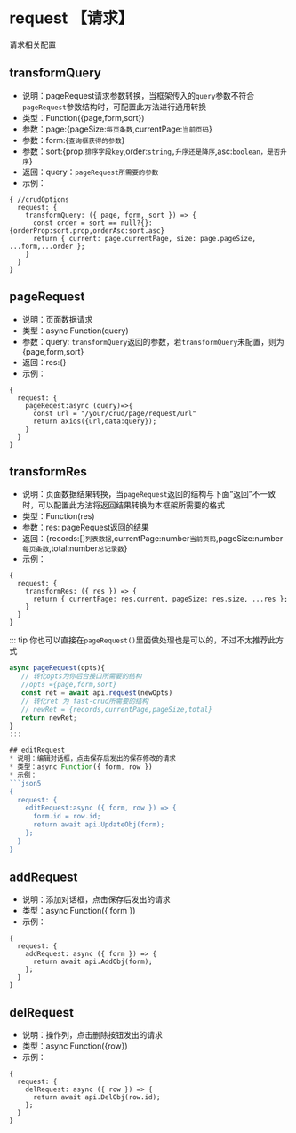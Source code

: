
# request 【请求】
请求相关配置


## transformQuery
* 说明：pageRequest请求参数转换，当框架传入的`query`参数不符合`pageRequest`参数结构时，可配置此方法进行通用转换
* 类型：Function({page,form,sort})
* 参数：page:{pageSize:`每页条数`,currentPage:`当前页码`}
* 参数：form:{`查询框获得的参数`}
* 参数：sort:{prop:`排序字段key`,order:`string,升序还是降序`,asc:`boolean，是否升序`}
* 返回：query：`pageRequest所需要的参数`
* 示例：
```json5
{ //crudOptions
  request: {
    transformQuery: ({ page, form, sort }) => {
      const order = sort == null?{}:{orderProp:sort.prop,orderAsc:sort.asc}
      return { current: page.currentPage, size: page.pageSize, ...form,...order };
    }
  }
}
```

## pageRequest 
* 说明：页面数据请求
* 类型：async Function(query)
* 参数：query: `transformQuery`返回的参数，若`transformQuery`未配置，则为{page,form,sort}
* 返回：res:{}
* 示例：
```json5
{
  request: {
    pageReqest:async (query)=>{
      const url = "/your/crud/page/request/url"
      return axios({url,data:query});
    }
  }
}

```


## transformRes 
* 说明：页面数据结果转换，当`pageRequest`返回的结构与下面“返回”不一致时，可以配置此方法将返回结果转换为本框架所需要的格式
* 类型：Function(res)
* 参数：res: pageRequest返回的结果
* 返回：{records:[]`列表数据`,currentPage:number`当前页码`,pageSize:number`每页条数`,total:number`总记录数`}
* 示例：
```json5
{
  request: {
    transformRes: ({ res }) => {
      return { currentPage: res.current, pageSize: res.size, ...res };
    }
  }
}
```

::: tip
你也可以直接在`pageRequest()`里面做处理也是可以的，不过不太推荐此方式
```js
async pageRequest(opts){
   // 转化opts为你后台接口所需要的结构
   //opts ={page,form,sort}
   const ret = await api.request(newOpts)
   // 转化ret 为 fast-crud所需要的结构
   // newRet = {records,currentPage,pageSize,total}
   return newRet;
}
:::

## editRequest
* 说明：编辑对话框，点击保存后发出的保存修改的请求
* 类型：async Function({ form, row })
* 示例：
```json5
{
  request: {
    editRequest:async ({ form, row }) => {
      form.id = row.id;
      return await api.UpdateObj(form);
    };
  }
}
```
## addRequest

* 说明：添加对话框，点击保存后发出的请求
* 类型：async Function({ form })
* 示例：
```json5
{
  request: {
    addRequest: async ({ form }) => {
      return await api.AddObj(form);
    };
  }
}
```

## delRequest

* 说明：操作列，点击删除按钮发出的请求
* 类型：async Function({row})
* 示例：
```json5
{
  request: {
    delRequest: async ({ row }) => {
      return await api.DelObj(row.id);
    };
  }
}
```
